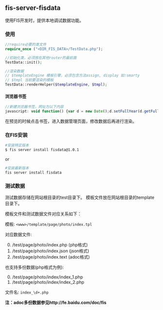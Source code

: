 ## fis-server-fisdata

使用FIS开发时，提供本地调试数据功能。


### 使用

```php
//require必要的类文件
require_once ("<DIR_FIS_DATA>/TestData.php");

//初始化类，必须放在其他router的最前面
TestData::init();

//渲染数据
// $templateEngine 模板引擎，必须包含方法assign, display 如:smarty
// $tmpl 当前要渲染的模板
TestData::renderHelper($templateEngine, $tmpl);
```

#### 浏览器书签
   
```javascript
//新建浏览器书签，网址为以下内容
javascript: void function() {var d = new Date();d.setFullYear(d.getFullYear() + 1);document.cookie='FIS_DEBUG_DATA=4f10e208f47bfb4d35a5e6f115a6df1a;path=/;expires=' + d.toGMTString() + '';location.reload(); }();
```

在预览的时候点击书签，进入数据管理页面，修改数据后再进行渲染。

### 在FIS安装
```bash
#安装特定版本
$ fis server install fisdata@1.0.1
```
or

```bash
#安装最新版本
fis server install fisdata
```


### 测试数据
测试数据存储在网站根目录的test目录下。
模板文件放在网站根目录的template目录下。

模板文件和测试数据文件对应关系如下：

模板:
    `<www>/template/page/photo/index.tpl`

对应数据文件:

0. <www>/test/page/photo/index.php (php格式)
0. <www>/test/page/photo/index.json (json格式)
0. <www>/test/page/photo/index.text (adoc格式)

也支持多份数据(php格式为例):

0. <www>/test/page/photo/index/index_1.php
0. <www>/test/page/photo/index/index_2.php

文件名: `index_\d+.php`

**注：adoc多份数据参见http://fe.baidu.com/doc/fis**

